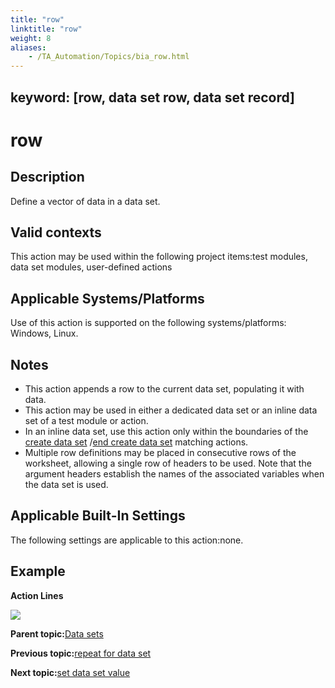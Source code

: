 ```yaml
--- 
title: "row"
linktitle: "row"
weight: 8
aliases: 
    - /TA_Automation/Topics/bia_row.html
---
```

keyword: [row, data set row, data set record]
---

# row

## Description

Define a vector of data in a data set.

## Valid contexts

This action may be used within the following project items:test modules, data set modules, user-defined actions

## Applicable Systems/Platforms

Use of this action is supported on the following systems/platforms: Windows, Linux.

## Notes

-   This action appends a row to the current data set, populating it with data.
-   This action may be used in either a dedicated data set or an inline data set of a test module or action.
-   In an inline data set, use this action only within the boundaries of the [create data set](bia_create_data_set.html) /[end create data set](bia_end_create_data_set.html) matching actions.
-   Multiple row definitions may be placed in consecutive rows of the worksheet, allowing a single row of headers to be used. Note that the argument headers establish the names of the associated variables when the data set is used.

## Applicable Built-In Settings

The following settings are applicable to this action:none.

## Example

**Action Lines**

![](/images//Images/bia_row_pgm.png)

**Parent topic:**[Data sets](/TA_Automation/Topics/bia_Data_set.html)

**Previous topic:**[repeat for data set](/TA_Automation/Topics/bia_repeat_for_data_set.html)

**Next topic:**[set data set value](/TA_Automation/Topics/bia_set_data_set_value.html)

